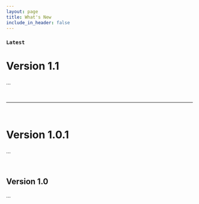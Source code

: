 ```yaml
---
layout: page
title: What's New
include_in_header: false
---
```


### `Latest`
# **Version 1.1**
...

<br>

________
<br>

# **Version 1.0.1**
...

<br>

## **Version 1.0**
...

<br>
